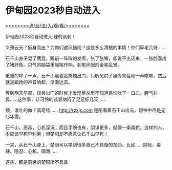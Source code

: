 # 伊甸园2023秒自动进入

<a href="https://8h9e.vip/">>>>>>>>>点/此/进/入/观/看/<<<<<<<<</a>

伊甸园2023秒自动进入
辣的讽刺！

义薄云天？挺身而出？为你们遮风挡雨？这是多么滑稽的事情！你们算老几呀……

石千山身子晃了两晃，眼前一阵阵的发黑，张了张嘴，却说不出话来，一张脸涨成了猪肝色。只气的脑袋里嗡嗡作响，刹那间眼前金星乱冒。

重重的哼了一声，石千山黑着脸拂袖出门，只听见院子里传来猛地一声咳嗽，然后就是踉跄的声音响起，渐渐远去。

等到明天早晨，谈昙出门的时候才发现草丛里不知道是谁吐了一口血，腥气扑鼻……这件事，让可怜的谈昙纳闷了足足好几天……

额，谁吐的血？真奇怪……
http://rzxjs.com
楚阳看着石千山出去，眼神中尽是无尽冰雪。

石千山，恶毒，心机深沉；而且手腕也有，阴谋更多，就像一条毒蛇。这样的人，本应该早死早利索；但楚阳却不愿意让石千山早死！

一来，从石千山身上，楚阳可以学到很多自己不具备的东西。比如……阴险、毒辣、隐忍、心机、圆滑……

这些，都是前世的楚阳所不具备
